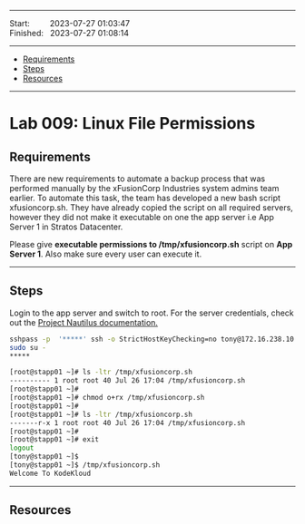 
------------------------------

Start: &nbsp;&nbsp;&nbsp;&nbsp;&nbsp;&nbsp;&nbsp;&nbsp;2023-07-27 01:03:47  
Finished: &nbsp;&nbsp;2023-07-27 01:08:14

------------------------------

- [Requirements](#requirements)
- [Steps](#steps)
- [Resources](#resources)

------------------------------

# Lab 009: Linux File Permissions

## Requirements

There are new requirements to automate a backup process that was performed manually by the xFusionCorp Industries system admins team earlier. To automate this task, the team has developed a new bash script xfusioncorp.sh. They have already copied the script on all required servers, however they did not make it executable on one the app server i.e App Server 1 in Stratos Datacenter.

Please give **executable permissions to /tmp/xfusioncorp.sh** script on **App Server 1**. Also make sure every user can execute it.

------------------------------

## Steps


Login to the app server and switch to root. For the server credentials, check out the [Project Nautilus documentation.](https://kodekloudhub.github.io/kodekloud-engineer/docs/projects/nautilus)


```bash
sshpass -p  '*****' ssh -o StrictHostKeyChecking=no tony@172.16.238.10
sudo su -
*****  
```
```bash
[root@stapp01 ~]# ls -ltr /tmp/xfusioncorp.sh
---------- 1 root root 40 Jul 26 17:04 /tmp/xfusioncorp.sh
[root@stapp01 ~]# 
[root@stapp01 ~]# chmod o+rx /tmp/xfusioncorp.sh
[root@stapp01 ~]# 
[root@stapp01 ~]# ls -ltr /tmp/xfusioncorp.sh
-------r-x 1 root root 40 Jul 26 17:04 /tmp/xfusioncorp.sh
[root@stapp01 ~]# 
[root@stapp01 ~]# exit
logout
[tony@stapp01 ~]$ 
[tony@stapp01 ~]$ /tmp/xfusioncorp.sh 
Welcome To KodeKloud 
```


------------------------------

## Resources